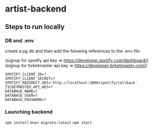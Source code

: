 # artist-backend

## Steps to run locally

### DB and .env

create a pg db and then add the folowing references to the .env file

(signup for spotify api key => https://developer.spotify.com/dashboard/)
(signup for ticketmaster api key => https://developer.ticketmaster.com/)

```.env
SPOTIFY_CLIENT_ID=?
SPOTIFY_CLIENT_SECRET=?
SPOTIFY_REDIRECT_URI='http://localhost:3000/spotify/callback'
TICKETMASTER_API_KEY=?
DATABASE_NAME=?
DATABASE_USER=?
DATABASE_PASSWORD=?
```

### Launching backend

`npm install`
`knex migrate:latest`
`npm start`
